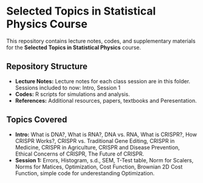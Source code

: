 # Selected Topics in Statistical Physics Course


This repository contains lecture notes, codes, and supplementary materials for the **Selected Topics in Statistical Physics** course. 

## Repository Structure
- **Lecture Notes:** Lecture notes for each class session are in this folder. Sessions included to now: Intro, Session 1
- **Codes:** R scripts for simulations and analysis.
- **References:**  Additional resources, papers, textbooks and Peresentation.

## Topics Covered
- **Intro:** What is DNA?, What is RNA?, DNA vs. RNA, What is CRISPR?, How CRISPR Works?, CRISPR vs. Traditional Gene Editing, CRISPR in Medicine, CRISPR in Agriculture, CRISPR and Disease Prevention, Ethical Concerns of
CRISPR, The Future of CRISPR.
- **Session 1:** Errors, Histogram, s.d., SEM, T-Test table, Norm for Scalers, Norms for Matices, Optimization, Cost Function, Brownian 2D Cost Function, simple code for underestanding Optimization.
